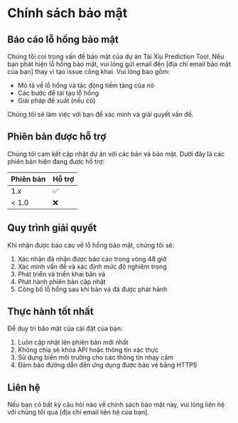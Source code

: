 # Chính sách bảo mật

## Báo cáo lỗ hổng bảo mật

Chúng tôi coi trọng vấn đề bảo mật của dự án Tài Xỉu Prediction Tool. Nếu bạn phát hiện lỗ hổng bảo mật, vui lòng gửi email đến [địa chỉ email bảo mật của bạn] thay vì tạo issue công khai. Vui lòng bao gồm:

- Mô tả về lỗ hổng và tác động tiềm tàng của nó
- Các bước để tái tạo lỗ hổng
- Giải pháp đề xuất (nếu có)

Chúng tôi sẽ làm việc với bạn để xác minh và giải quyết vấn đề.

## Phiên bản được hỗ trợ

Chúng tôi cam kết cập nhật dự án với các bản vá bảo mật. Dưới đây là các phiên bản hiện đang được hỗ trợ:

| Phiên bản | Hỗ trợ          |
| --------- | ------------------ |
| 1.x       | :white_check_mark: |
| < 1.0     | :x:                |

## Quy trình giải quyết

Khi nhận được báo cáo về lỗ hổng bảo mật, chúng tôi sẽ:

1. Xác nhận đã nhận được báo cáo trong vòng 48 giờ
2. Xác minh vấn đề và xác định mức độ nghiêm trọng
3. Phát triển và triển khai bản vá
4. Phát hành phiên bản cập nhật
5. Công bố lỗ hổng sau khi bản vá đã được phát hành

## Thực hành tốt nhất

Để duy trì bảo mật của cài đặt của bạn:

1. Luôn cập nhật lên phiên bản mới nhất
2. Không chia sẻ khóa API hoặc thông tin xác thực
3. Sử dụng biến môi trường cho các thông tin nhạy cảm
4. Đảm bảo đường dẫn đến ứng dụng được bảo vệ bằng HTTPS

## Liên hệ

Nếu bạn có bất kỳ câu hỏi nào về chính sách bảo mật này, vui lòng liên hệ với chúng tôi qua [địa chỉ email liên hệ của bạn].
